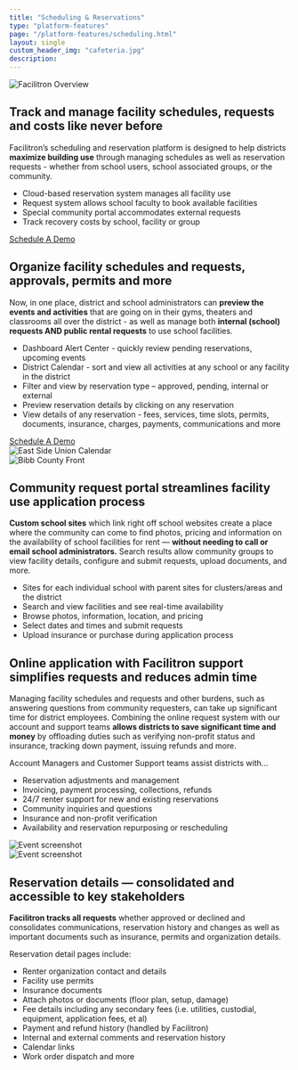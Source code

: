 ```yaml
---
title: "Scheduling & Reservations"
type: "platform-features"
page: "/platform-features/scheduling.html"
layout: single
custom_header_img: "cafeteria.jpg"
description:
---
```


<div class="row align-items-end px-5 mb-5">
  <div class="col-md-6">
    <img class="img-fluid" src="/images/overview/sr-search-results-desktop.jpg" alt="Facilitron Overview">
  </div>
  <div class="col-md-6">
    <h2 class="h2-responsive">Track and manage facility schedules, requests and costs like never before</h2>
    <p>Facilitron’s scheduling and reservation platform is designed to help districts <b>maximize building use</b> through managing schedules as well as reservation requests - whether from school users, school associated groups, or the community.</p>
    <ul class="f-ul">
      <li>Cloud-based reservation system manages all facility use</li>
      <li>Request system allows school faculty to book available facilities</li>
      <li>Special community portal accommodates external requests</li>
      <li>Track recovery costs by school, facility or group</li>
    </ul>
    <a href="https://facilitron.drift.com/getstarted?schedule?schedule" target="_blank" class="btn btn-primary my-4 mx-auto">Schedule A Demo</a>
  </div>
</div>

<div class="row align-items-end px-5 mb-5">
  <div class="col-md-7">
    <h2 class="h2-responsive vertical-callout">Organize facility schedules and requests, approvals, permits and more</h2>
    <p>Now, in one place, district and school administrators can <b>preview the events and activities</b> that are going on in their gyms, theaters and classrooms all over the district - as well as manage both <b>internal (school) requests AND public rental requests</b> to use school facilities.</p>
    <ul class="f-ul">
      <li>Dashboard Alert Center - quickly review pending reservations, upcoming events</li>
      <li>District Calendar - sort and view all activities at any school or any facility in the district</li>
      <li>Filter and view by reservation type – approved, pending, internal or external</li>
      <li>Preview reservation details by clicking on any reservation</li>
      <li>View details of any reservation - fees, services, time slots, permits, documents, insurance, charges, payments, communications and more</li>
    </ul>
    <a href="https://facilitron.drift.com/getstarted?schedule?schedule" target="_blank" class="btn btn-primary my-4 mx-auto">Schedule A Demo</a>
  </div>
  <div class="col-md-5"><img src="/images/overview/calendar-ipad.png" alt="East Side Union Calendar" class="img-fluid"></div>
</div>

<div class="row align-items-end mb-5">
  <div class="col-md-6 pl-0 homepage-img-l"><img src="/images/overview/bibb-storefront-desktop.jpg" alt="Bibb County Front" class="img-fluid"></div>
  <div class="col-md-6 px-5">
    <h2 class="h2-responsive vertical-callout">Community request portal streamlines facility use application process</h2>
    <p><b>Custom school sites</b> which link right off school websites create a place where the community can come to find photos, pricing and information on the availability of school facilities for rent &mdash; <b>without needing to call or email school administrators.</b> Search results allow community groups to view facility details, configure and submit requests, upload documents, and more.</p>
    <ul class="f-ul">
      <li>Sites for each individual school with parent sites for clusters/areas and the district</li>
      <li>Search and view facilities and see real-time availability</li>
      <li>Browse photos, information, location, and pricing</li>
      <li>Select dates and times and submit requests</li>
      <li>Upload insurance or purchase during application process</li>
    </ul>
  </div>
</div>

<div class="row align-items-end px-5 mb-5">
  <div class="col-md-6">
    <h2 class="h2-responsive vertical-callout">Online application with Facilitron support simplifies requests and reduces admin time</h2>
    <p>Managing facility schedules and requests and other burdens, such as answering questions from community requesters, can take up significant time for district employees. Combining the online request system with our account and support teams <b>allows districts to save significant time and money</b> by offloading duties such as verifying non-profit status and insurance, tracking down payment, issuing refunds and more.</p>
    <p class="f-bullet-title">
      Account Managers and Customer Support teams assist districts with...
    </p>
    <ul class="f-ul">
      <li>Reservation adjustments and management </li>
      <li>Invoicing, payment processing, collections, refunds</li>
      <li>24/7 renter support for new and existing reservations</li>
      <li>Community inquiries and questions</li>
      <li>Insurance and non-profit verification</li>
      <li>Availability and reservation repurposing or rescheduling</li>
    </ul>
  </div>
  <div class="col-md-6">
    <img src="/images/overview/sr-event-screenshot.jpg" alt="Event screenshot" class="img-fluid mb-3"><br>
    <img src="/images/overview/sr-insurance-screenshot.jpg" alt="Event screenshot" class="img-fluid">
  </div>
</div>

<div class="row align-items-end px-5 mb-5">
  <div class="col-md-6"><img src="/images/overview/sr-reservation-detail-ipad.png" alt="" class="img-fluid"></div>
  <div class="col-md-6">
    <h2 class="h2-responsive vertical-callout">Reservation details &mdash; consolidated and accessible to key stakeholders</h2>
    <p><b>Facilitron tracks all requests</b> whether approved or declined and consolidates communications, reservation history and changes as well as important documents such as insurance, permits and organization details.</p>
    <p>Reservation detail pages include:</p>
    <ul class="f-ul">
      <li>Renter organization contact and details</li>
      <li>Facility use permits</li>
      <li>Insurance documents</li>
      <li>Attach photos or documents (floor plan, setup, damage)</li>
      <li>Fee details including any secondary fees (i.e. utilities, custodial, equipment, application fees, et al)</li>
      <li>Payment and refund history (handled by Facilitron)</li>
      <li>Internal and external comments and reservation history</li>
      <li>Calendar links</li>
      <li>Work order dispatch and more</li>
    </ul>
  </div>
</div>
